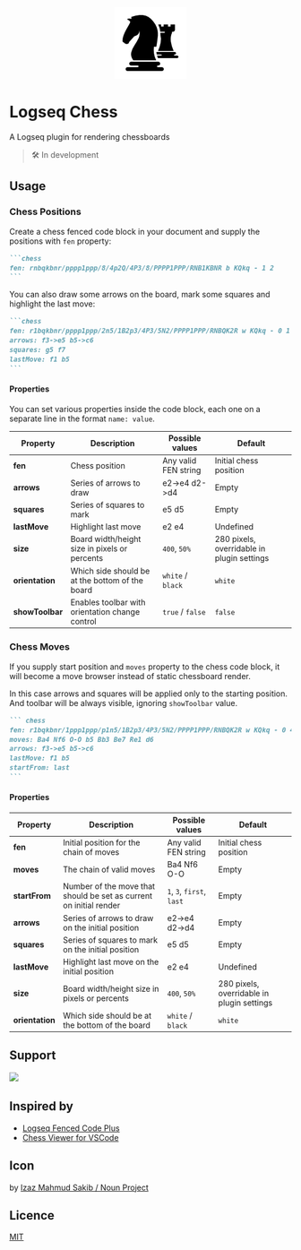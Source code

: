 <p align="center" width="100%">
    <img src="https://github.com/r8/logseq-chess/raw/main/icon.png" alt="logseq-chess" width="128" height="128">
</p>

# Logseq Chess

A Logseq plugin for rendering chessboards

> 🛠 In development

## Usage

### Chess Positions

Create a chess fenced code block in your document and supply the positions with `fen` property:

````markdown
```chess
fen: rnbqkbnr/pppp1ppp/8/4p2Q/4P3/8/PPPP1PPP/RNB1KBNR b KQkq - 1 2
```
````

You can also draw some arrows on the board, mark some squares and highlight the last move:

````markdown
```chess
fen: r1bqkbnr/pppp1ppp/2n5/1B2p3/4P3/5N2/PPPP1PPP/RNBQK2R w KQkq - 0 1
arrows: f3->e5 b5->c6
squares: g5 f7
lastMove: f1 b5
```
````

#### Properties

You can set various properties inside the code block, each one on a separate line in the format `name: value`.

| **Property**    | **Description**                                 | **Possible values**  | **Default**                                |
|-----------------|-------------------------------------------------|----------------------|--------------------------------------------|
| **fen**         | Chess position                                  | Any valid FEN string | Initial chess position                     |
| **arrows**      | Series of arrows to draw                        | e2->e4 d2->d4        | Empty                                      |
| **squares**     | Series of squares to mark                       | e5 d5                | Empty                                      |
| **lastMove**    | Highlight last move                             | e2 e4                | Undefined                                  |
| **size**        | Board width/height size in pixels or percents   | `400`, `50%`         | 280 pixels, overridable in plugin settings |
| **orientation** | Which side should be at the bottom of the board | `white` / `black`    | `white`                                    |
| **showToolbar** | Enables toolbar with orientation change control | `true` / `false`     | `false`                                    |

### Chess Moves

If you supply start position and `moves` property to the chess code block, it will become a move browser instead of static chessboard render.

In this case arrows and squares will be applied only to the starting position. And toolbar will be always visible, ignoring `showToolbar` value.

````markdown
``` chess
fen: r1bqkbnr/1ppp1ppp/p1n5/1B2p3/4P3/5N2/PPPP1PPP/RNBQK2R w KQkq - 0 4
moves: Ba4 Nf6 O-O b5 Bb3 Be7 Re1 d6
arrows: f3->e5 b5->c6
lastMove: f1 b5
startFrom: last
```
````

#### Properties

| **Property**    | **Description**                                                    | **Possible values**       | **Default**                                |
|-----------------|--------------------------------------------------------------------|---------------------------|--------------------------------------------|
| **fen**         | Initial position for the chain of moves                            | Any valid FEN string      | Initial chess position                     |
| **moves**       | The chain of valid moves                                           | Ba4 Nf6 O-O               | Empty                                      |
| **startFrom**   | Number of the move that should be set as current on initial render | `1`, `3`, `first`, `last` | Empty                                      |
| **arrows**      | Series of arrows to draw on the initial position                   | e2->e4 d2->d4             | Empty                                      |
| **squares**     | Series of squares to mark on the initial position                  | e5 d5                     | Empty                                      |
| **lastMove**    | Highlight last move on the initial position                        | e2 e4                     | Undefined                                  |
| **size**        | Board width/height size in pixels or percents                      | `400`, `50%`              | 280 pixels, overridable in plugin settings |
| **orientation** | Which side should be at the bottom of the board                    | `white` / `black`         | `white`                                    |

## Support

<a href="https://www.buymeacoffee.com/reight"><img src="https://img.buymeacoffee.com/button-api/?text=Buy me a coffee&emoji=&slug=reight&button_colour=40DCA5&font_colour=ffffff&font_family=Lato&outline_colour=000000&coffee_colour=FFDD00" /></a>

## Inspired by

- [Logseq Fenced Code Plus](https://github.com/xyhp915/logseq-fenced-code-plus)
- [Chess Viewer for VSCode](https://github.com/eronnen/vscode-markdown-chess)

## Icon

by [Izaz Mahmud Sakib / Noun Project](https://thenounproject.com/icon/chess-knight-4208923/)

## Licence

[MIT](https://raw.githubusercontent.com/r8/logseq-chess/main/LICENSE)
